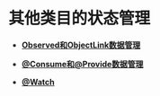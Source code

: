 # 其他类目的状态管理

- **[Observed和ObjectLink数据管理](ts-other-states-observed-objectlink.md)**

- **[@Consume和@Provide数据管理](ts-other-states-consume-provide.md)**

- **[@Watch](ts-other-states-watch.md)**

